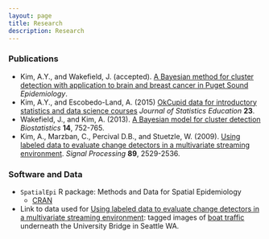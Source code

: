 ```yaml
---
layout: page
title: Research
description: Research
---
```


### Publications

* Kim, A.Y., and Wakefield, J. (accepted). [A Bayesian method for cluster detection with application to brain and breast cancer in Puget Sound]() *Epidemiology*.
* Kim, A.Y., and Escobedo-Land, A. (2015) [OkCupid data for introductory statistics and data science courses](www.amstat.org/publications/jse/v23n2/kim.pdf) *Journal of Statistics Education* **23**.
* Wakefield, J., and Kim, A. (2013). [A Bayesian model for cluster detection](http://biostatistics.oxfordjournals.org/content/14/4/752) *Biostatistics* **14**, 752-765.
* Kim, A., Marzban, C., Percival D.B., and Stuetzle, W. (2009). [Using labeled data to evaluate change detectors
in a multivariate streaming environment](http://dx.doi.org/10.1016/j.sigpro.2009.04.011). *Signal Processing* **89**, 2529-2536.


### Software and Data

*  `SpatialEpi` R package: Methods and Data for Spatial Epidemiology
    + [CRAN](http://cran.r-project.org/web/packages/SpatialEpi/index.html)
* Link to data used for [Using labeled data to evaluate change detectors in a multivariate streaming environment](http://dx.doi.org/10.1016/j.sigpro.2009.04.011): tagged images of [boat traffic](http://www.stat.washington.edu/research/changedetection/) underneath the University Bridge in Seattle WA.
